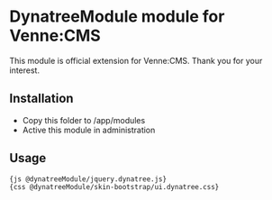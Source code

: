 DynatreeModule module for Venne:CMS
===================================

This module is official extension for Venne:CMS. Thank you for your interest.

Installation
------------

- Copy this folder to /app/modules
- Active this module in administration

Usage
-----

```
{js @dynatreeModule/jquery.dynatree.js}
{css @dynatreeModule/skin-bootstrap/ui.dynatree.css}
```
